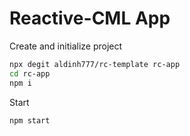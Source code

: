 # Reactive-CML App

Create and initialize project

```bash
npx degit aldinh777/rc-template rc-app
cd rc-app
npm i

```

Start
```bash
npm start
```